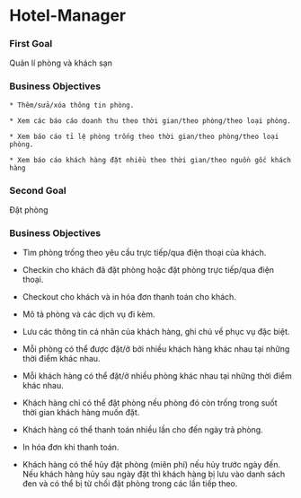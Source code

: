 # Hotel-Manager
### First Goal
  
  Quản lí phòng và khách sạn
  
###  Business Objectives
  
    * Thêm/sửa/xóa thông tin phòng.
    
    * Xem các báo cáo doanh thu theo thời gian/theo phòng/theo loại phòng.
    
    * Xem báo cáo tỉ lệ phòng trống theo thời gian/theo phòng/theo loại phòng.
    
    * Xem báo cáo khách hàng đặt nhiều theo thời gian/theo nguồn gốc khách hàng
    
### Second Goal

  Đặt phòng
  
### Business Objectives

  * Tìm phòng trống theo yêu cầu trực tiếp/qua điện thoại của khách.
  
  * Checkin cho khách đã đặt phòng hoặc đặt phòng trực tiếp/qua điện thoại.
  
  * Checkout cho khách và in hóa đơn thanh toán cho khách.
  
  * Mô tả phòng và các dịch vụ đi kèm.
  
  * Lưu các thông tin cá nhân của khách hàng, ghi chú về phục vụ đặc biệt.
  
  * Mỗi phòng có thể được đặt/ở bởi nhiều khách hàng khác nhau tại những thời điểm khác nhau.
  
  * Mỗi khách hàng có thể đặt/ở nhiều phòng khác nhau tại những thời điểm khác nhau.
  
  * Khách hàng chỉ có thể đặt phòng nếu phòng đó còn trống trong suốt thời gian khách hàng muốn đặt.
  
  * Khách hàng có thể thanh toán nhiều lần cho đến ngày trả phòng.
  
  * In hóa đơn khi thanh toán.
  
  * Khách hàng có thể hủy đặt phòng (miên phí) nếu hủy trước ngày đến. Nếu khách hàng hủy sau ngày đặt thì khách hàng bị lưu vào danh sách đen và có thể bị từ chối đặt phòng trong các lần tiếp theo.
